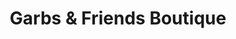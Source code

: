 ---
title: "Garbs & Friends Boutique"
url: /freetown/garbs-and-friends-boutique/
shop: convenience
---